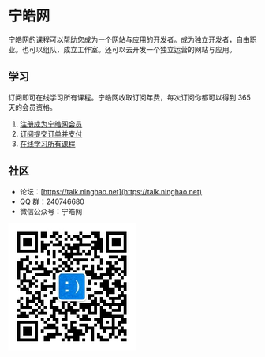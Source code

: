 # 宁皓网

宁皓网的课程可以帮助您成为一个网站与应用的开发者。成为独立开发者，自由职业。也可以组队，成立工作室。还可以去开发一个独立运营的网站与应用。

## 学习

订阅即可在线学习所有课程。宁皓网收取订阅年费，每次订阅你都可以得到 365 天的会员资格。

1. [注册成为宁皓网会员](https://ninghao.net/user/register)
2. [订阅提交订单并支付](https://ninghao.net/signup)
3. [在线学习所有课程](https://ninghao.net/learn)

## 社区

* 论坛：[https://talk.ninghao.net](https://talk.ninghao.net)
* QQ 群：240746680
* 微信公众号：宁皓网

![](/assets/qrcode_for_gh_f797162bda51_258.jpg)



